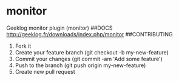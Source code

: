 # monitor
Geeklog monitor plugin (monitor)
##DOCS
http://geeklog.fr/downloads/index.php/monitor
##CONTRIBUTING
1. Fork it
2. Create your feature branch (git checkout -b my-new-feature)
3. Commit your changes (git commit -am 'Add some feature')
4. Push to the branch (git push origin my-new-feature)
5. Create new pull request
